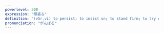 ```yaml
---
powerlevel: 300
expression: "頑張る"
definition: "(v5r,vi) to persist; to insist on; to stand firm; to try one's best; (P)"
pronunciation: "がんばる"
---
```

